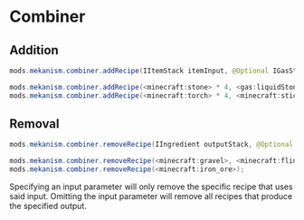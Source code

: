 # Combiner

## Addition

```java
mods.mekanism.combiner.addRecipe(IItemStack itemInput, @Optional IGasStack gasInput, IItemStack itemOutput)

mods.mekanism.combiner.addRecipe(<minecraft:stone> * 4, <gas:liquidStone>, <minecraft:stonebrick>);
mods.mekanism.combiner.addRecipe(<minecraft:torch> * 4, <minecraft:stick>);
```

## Removal

```java
mods.mekanism.combiner.removeRecipe(IIngredient outputStack, @Optional IIngredient inputStack, @Optional IIngredient inputGas)

mods.mekanism.combiner.removeRecipe(<minecraft:gravel>, <minecraft:flint>, <gas:liquidStone>);
mods.mekanism.combiner.removeRecipe(<minecraft:iron_ore>);
```

Specifying an input parameter will only remove the specific recipe that uses said input. Omitting the input parameter will remove all recipes that produce the specified output.